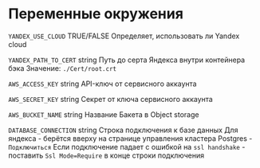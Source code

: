 # Переменные окружения

`YANDEX_USE_CLOUD`
TRUE/FALSE
Определяет, использовать ли Yandex cloud

`YANDEX_PATH_TO_CERT`
string
Путь до серта Яндекса внутри контейнера бэка
Значение: `./Cert/root.crt`

`AWS_ACCESS_KEY`
string
API-ключ от сервисного аккаунта

`AWS_SECRET_KEY`
string
Секрет от ключа сервисного аккаунта

`AWS_BUCKET_NAME`
string
Название Бакета в Object storage

`DATABASE_CONNECTION`
string
Строка подключения к базе данных
Для яндекса - берётся вверху на странице управления кластера Postgres - `Подключиться`
Если подключение падает с ошибкой на `ssl handshake` - поставить `Ssl Mode=Require` в конце строки подключения
